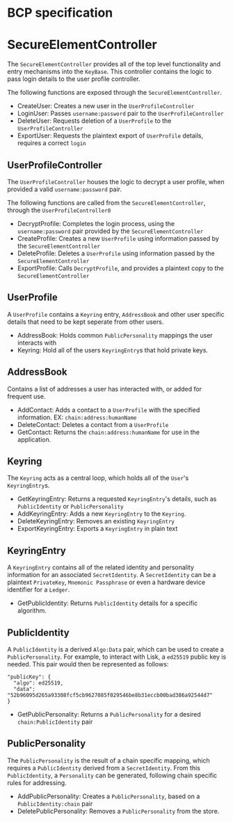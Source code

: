 # BCP specification

# SecureElementController

The `SecureElementController` provides all of the top level functionality and entry mechanisms into the `KeyBase`. This controller contains the logic to pass login details to the user profile controller.

The following functions are exposed through the `SecureElementController`.

- CreateUser: Creates a new user in the `UserProfileController`
- LoginUser: Passes `username:password` pair to the `UserProfileController`
- DeleteUser: Requests deletion of a `UserProfile` to the `UserProfileController`
- ExportUser: Requests the plaintext export of `UserProfile` details, requires a correct `login`

## UserProfileController

The `UserProfileController` houses the logic to decrypt a user profile, when provided a valid `username:password` pair.

The following functions are called from the `SecureElementController`, through the `UserProfileController0`

- DecryptProfile: Completes the login process, using the `username:password` pair provided by the `SecureElementController`
- CreateProfile: Creates a new `UserProfile` using information passed by the `SecureElementController`
- DeleteProfile: Deletes a `UserProfile` using information passed by the `SecureElementController`
- ExportProfile: Calls `DecryptProfile`, and provides a plaintext copy to the `SecureElementController`


## UserProfile

A `UserProfile` contains a `Keyring` entry, `AddressBook` and other user specific details that need to be kept seperate from other users.

- AddressBook: Holds common `PublicPersonality` mappings the user interacts with
- Keyring: Hold all of the users `KeyringEntry`s that hold private keys.

## AddressBook

Contains a list of addresses a user has interacted with, or added for frequent use.

- AddContact: Adds a contact to a `UserProfile` with the specified information. EX: `chain:address:humanName`
- DeleteContact: Deletes a contact from a `UserProfile`
- GetContact: Returns the `chain:address:humanName` for use in the application.

## Keyring

The `Keyring` acts as a central loop, which holds all of the `User`'s `KeyringEntry`s.

- GetKeyringEntry: Returns a requested `KeyringEntry`'s details, such as `PublicIdentity` or `PublicPersonality`
- AddKeyringEntry: Adds a new `KeyringEntry` to the `Keyring`.
- DeleteKeyringEntry: Removes an existing `KeyringEntry`
- ExportKeyringEntry: Exports a `KeyringEntry` in plain text


## KeyringEntry

A `KeyringEntry` contains all of the related identity and personality information for an associated `SecretIdentity`. A `SecretIdentity` can be a plaintext `PrivateKey`, `Mnemonic Passphrase` or even a hardware device identifier for a `Ledger`.

- GetPublicIdentity: Returns `PublicIdentity` details for a specific algorithm.

## PublicIdentity

A `PublicIdentity` is a derived `Algo:Data` pair, which can be used to create a `PublicPersonality`. For example, to interact with Lisk, a `ed25519` public key is needed. This pair would then be represented as follows:

```
"publicKey": {
  "algo": ed25519,
  "data": "52b96095d265a93308fcf5cb9627085f029546be8b31eccb00bad386a92544d7"
}
```

- GetPublicPersonality: Returns a `PublicPersonality` for a desired `chain:PublicIdentity` pair

## PublicPersonality

The `PublicPersonality` is the result of a chain specific mapping, which requires a `PublicIdentity` derived from a `SecretIdentity`. From this `PublicIdentity`, a `Personality` can be generated, following chain specific rules for addressing.

- AddPublicPersonality: Creates a `PublicPersonality`, based on a `PublicIdentity:chain` pair
- DeletePublicPersonality: Removes a `PublicPersonality` from the store.
